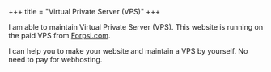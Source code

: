+++
title = "Virtual Private Server (VPS)"
+++

I am able to maintain Virtual Private Server (VPS). This website is running on the paid VPS from [Forpsi.com](www.forpsi.com).

<!--more-->

I can help you to make your website and maintain a VPS by yourself. No need to pay for webhosting.
